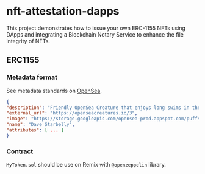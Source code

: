 # nft-attestation-dapps

This project demonstrates how to issue your own ERC-1155 NFTs using DApps and integrating a Blockchain Notary Service to enhance the file integrity of NFTs.

## ERC1155

### Metadata format

See metadata standards on [OpenSea](https://docs.opensea.io/docs/metadata-standards).

```json
{
"description": "Friendly OpenSea Creature that enjoys long swims in the ocean.",
"external_url": "https://openseacreatures.io/3",
"image": "https://storage.googleapis.com/opensea-prod.appspot.com/puffs/3.png",
"name": "Dave Starbelly",
"attributes": [ ... ]
}
```

### Contract

`MyToken.sol` should be use on Remix with `@openzeppelin` library.

